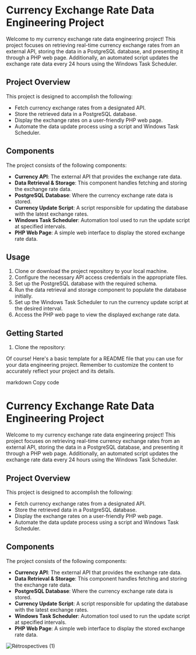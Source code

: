 # Currency Exchange Rate Data Engineering Project

Welcome to my currency exchange rate data engineering project! This project focuses on retrieving real-time currency exchange rates from an external API, storing the data in a PostgreSQL database, and presenting it through a PHP web page. Additionally, an automated script updates the exchange rate data every 24 hours using the Windows Task Scheduler.

## Project Overview

This project is designed to accomplish the following:

- Fetch currency exchange rates from a designated API.
- Store the retrieved data in a PostgreSQL database.
- Display the exchange rates on a user-friendly PHP web page.
- Automate the data update process using a script and Windows Task Scheduler.

## Components

The project consists of the following components:

- **Currency API**: The external API that provides the exchange rate data.
- **Data Retrieval & Storage**: This component handles fetching and storing the exchange rate data.
- **PostgreSQL Database**: Where the currency exchange rate data is stored.
- **Currency Update Script**: A script responsible for updating the database with the latest exchange rates.
- **Windows Task Scheduler**: Automation tool used to run the update script at specified intervals.
- **PHP Web Page**: A simple web interface to display the stored exchange rate data.

## Usage

1. Clone or download the project repository to your local machine.
2. Configure the necessary API access credentials in the appropriate files.
3. Set up the PostgreSQL database with the required schema.
4. Run the data retrieval and storage component to populate the database initially.
5. Set up the Windows Task Scheduler to run the currency update script at the desired interval.
6. Access the PHP web page to view the displayed exchange rate data.

## Getting Started

1. Clone the repository:

Of course! Here's a basic template for a README file that you can use for your data engineering project. Remember to customize the content to accurately reflect your project and its details.

markdown
Copy code
# Currency Exchange Rate Data Engineering Project

Welcome to my currency exchange rate data engineering project! This project focuses on retrieving real-time currency exchange rates from an external API, storing the data in a PostgreSQL database, and presenting it through a PHP web page. Additionally, an automated script updates the exchange rate data every 24 hours using the Windows Task Scheduler.

## Project Overview

This project is designed to accomplish the following:

- Fetch currency exchange rates from a designated API.
- Store the retrieved data in a PostgreSQL database.
- Display the exchange rates on a user-friendly PHP web page.
- Automate the data update process using a script and Windows Task Scheduler.

## Components

The project consists of the following components:

- **Currency API**: The external API that provides the exchange rate data.
- **Data Retrieval & Storage**: This component handles fetching and storing the exchange rate data.
- **PostgreSQL Database**: Where the currency exchange rate data is stored.
- **Currency Update Script**: A script responsible for updating the database with the latest exchange rates.
- **Windows Task Scheduler**: Automation tool used to run the update script at specified intervals.
- **PHP Web Page**: A simple web interface to display the stored exchange rate data.

![Rétrospectives (1)](https://github.com/MedEZZOUAK/data-project/assets/120412811/5508b108-4edc-42f3-8ca4-ead941545912)



